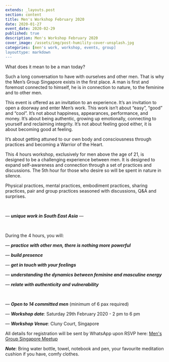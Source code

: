 ```yaml
---
extends: _layouts.post
section: content
title: Men's Workshop February 2020
date: 2020-01-27
event_date: 2020-02-29
published: true
description: Men's Workshop February 2020
cover_image: /assets/img/post-humility-cover-unsplash.jpg
categories: [men's work, workshop, events, group]
layouttype: markdown
---
```



What does it mean to be a man today?

Such a long conversation to have with ourselves and other men. That is why the Men’s Group Singapore exists in the first place.
A man is first and foremost connected to himself, he is in connection to nature, to the feminine and to other men.

This event is offered as an invitation to an experience. It’s an invitation to open a doorway and enter Men’s work. This work isn’t about “easy”, “good” and “cool”. It’s not about happiness, appearances, performance, and money.
It’s about being authentic, growing up emotionally, connecting to yourself and reclaiming integrity.
It’s not about feeling good either, it is about becoming good at feeling.

It’s about getting attuned to our own body and consciousness through practices and becoming a Warrior of the Heart.

This 4 hours workshop, exclusively for men above the age of 21, is designed to be a challenging experience between men. It is designed to expand self-awareness and connection through a set of practices and discussions. The 5th hour for those who desire so will be spent in nature in silence.

Physical practices, mental practices, embodiment practices, sharing practices, pair and group practices seasoned with discussions, Q&A and surprises.


&nbsp;

— _**unique work in South East Asia**_ —

&nbsp;

During the 4 hours, you will:


— _**practice with other men, there is nothing more powerful**_

— _**build presence**_

— _**get in touch with your feelings**_

— _**understanding the dynamics between feminine and masculine energy**_

— _**relate with authenticity and vulnerability**_


&nbsp;


— _**Open to 14 committed men**_ (minimum of 6 pax required)

— _**Workshop date**_: Saturday 29th February 2020 - 2 pm to 6 pm

— _**Workshop Venue**_: Cluny Court, Singapore

All details for registration will be sent by WhatsApp upon RSVP here: <a href="https://www.meetup.com/The-Mens-Group-Singapore/events/268234224/" class="uppercase font-semibold tracking-wide mb-2" target="_blank">Men's Group Singapore Meetup</a>



_**Note**_:
Bring water bottle, towel, notebook and pen, your favourite meditation cushion if you have, comfy clothes.
